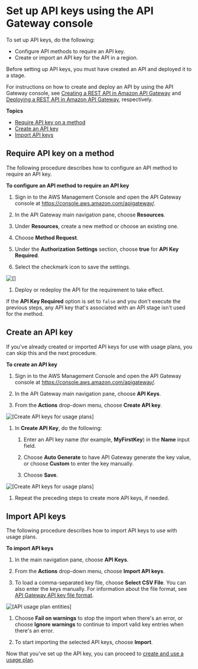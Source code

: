 # Set up API keys using the API Gateway console<a name="api-gateway-setup-api-key-with-console"></a>

To set up API keys, do the following:
+ Configure API methods to require an API key\.
+ Create or import an API key for the API in a region\.

Before setting up API keys, you must have created an API and deployed it to a stage\. 

For instructions on how to create and deploy an API by using the API Gateway console, see [Creating a REST API in Amazon API Gateway](how-to-create-api.md) and [Deploying a REST API in Amazon API Gateway](how-to-deploy-api.md), respectively\.

**Topics**
+ [Require API key on a method](#api-gateway-usage-plan-configure-apikey-on-method)
+ [Create an API key](#api-gateway-usage-plan-create-apikey)
+ [Import API keys](#api-gateway-usage-pan-import-apikey)

## Require API key on a method<a name="api-gateway-usage-plan-configure-apikey-on-method"></a>

The following procedure describes how to configure an API method to require an API key\.

**To configure an API method to require an API key**

1. Sign in to the AWS Management Console and open the API Gateway console at [https://console\.aws\.amazon\.com/apigateway/](https://console.aws.amazon.com/apigateway/)\. 

1. In the API Gateway main navigation pane, choose **Resources**\.

1. Under **Resources**, create a new method or choose an existing one\.

1. Choose **Method Request**\.

1. Under the **Authorization Settings** section, choose **true** for **API Key Required**\.

1. Select the checkmark icon to save the settings\.

      
![\[\]](http://docs.aws.amazon.com/apigateway/latest/developerguide/images/how-to-api-key-set-requirement-on-method.png)

1. Deploy or redeploy the API for the requirement to take effect\.

If the **API Key Required** option is set to `false` and you don't execute the previous steps, any API key that's associated with an API stage isn't used for the method\.

## Create an API key<a name="api-gateway-usage-plan-create-apikey"></a>

If you've already created or imported API keys for use with usage plans, you can skip this and the next procedure\.

**To create an API key**

1. Sign in to the AWS Management Console and open the API Gateway console at [https://console\.aws\.amazon\.com/apigateway/](https://console.aws.amazon.com/apigateway/)\. 

1. In the API Gateway main navigation pane, choose **API Keys**\.

1. From the **Actions** drop\-down menu, choose **Create API key**\.

      
![\[Create API keys for usage plans\]](http://docs.aws.amazon.com/apigateway/latest/developerguide/images/api-gateway-usage-plan-keys-choose-create-api-key-from-actions-menu.png)

1. In **Create API Key**, do the following:

   1. Enter an API key name \(for example, **MyFirstKey**\) in the **Name** input field\. 

   1. Choose **Auto Generate** to have API Gateway generate the key value, or choose **Custom** to enter the key manually\. 

   1. Choose **Save**\.

      
![\[Create API keys for usage plans\]](http://docs.aws.amazon.com/apigateway/latest/developerguide/images/api-gateway-usage-plan-keys-create.png)

1. Repeat the preceding steps to create more API keys, if needed\.

## Import API keys<a name="api-gateway-usage-pan-import-apikey"></a>

The following procedure describes how to import API keys to use with usage plans\.

**To import API keys**

1. In the main navigation pane, choose **API Keys**\.

1. From the **Actions** drop\-down menu, choose **Import API keys**\. 

1. To load a comma\-separated key file, choose **Select CSV File**\. You can also enter the keys manually\. For information about the file format, see [API Gateway API key file format](api-key-file-format.md)\.

      
![\[API usage plan entities\]](http://docs.aws.amazon.com/apigateway/latest/developerguide/images/api-gateway-usage-plan-keys-import-setup.png)

1. Choose **Fail on warnings** to stop the import when there's an error, or choose **Ignore warnings** to continue to import valid key entries when there's an error\.

1. To start importing the selected API keys, choose **Import**\.

Now that you've set up the API key, you can proceed to [create and use a usage plan](api-gateway-create-usage-plans-with-console.md)\.
